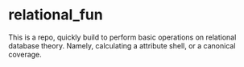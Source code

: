 # relational_fun
This is a repo, quickly build to perform basic operations on relational database theory.
Namely, calculating a attribute shell, or a canonical coverage. 

